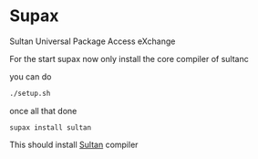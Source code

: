 

# Supax

Sultan Universal Package Access eXchange



For the start supax now only install the core compiler of sultanc

you can do

```sh
./setup.sh
```
once all that done

```
supax install sultan
```

This should install 
[Sultan](https://github.com/sultanlang/sultan) compiler


